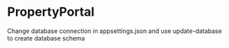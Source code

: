 # PropertyPortal


Change database connection in appsettings.json and use update-database to create database schema
